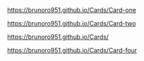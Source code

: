 https://brunoro951.github.io/Cards/Card-one

https://brunoro951.github.io/Cards/Card-two

https://brunoro951.github.io/Cards/

https://brunoro951.github.io/Cards/Card-four
